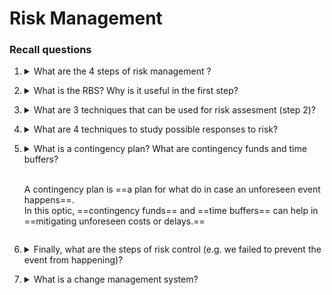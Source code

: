 # Risk Management

### Recall questions

1. <details markdown=1><summary markdown="span"> What are the 4 steps of risk management ?</summary>

    \
	4 Steps:
	- recognize ==what can go wrong==
	- plan how to ==minimize the impact of the event== (assessment)
	- plan what can be done ==to prevent it== 
	- plan ==what can be done after== (contingency plan)

	![](../../../static/ETM/rsk1.png)
	
</details>

2. <details markdown=1><summary markdown="span"> What is the RBS? Why is it useful in the first step?</summary>

    \
	The ==Risk Breakdown Structure== is the equivalent of the WBS but for risks.
	
	![](../../../static/ETM/rsk2.png)
	
</details>

3. <details markdown=1><summary markdown="span"> What are 3 techniques that can be used for risk assesment (step 2)?</summary>

    \
	Three techniques:
	- ==scenario analysis==
	- ==risk assessment form==
	- ==risk severity matrix==
	
</details>

4. <details markdown=1><summary markdown="span"> What are 4 techniques to study possible responses to risk?</summary>

    \
	Four techniques:
	- ==mitigating risk==: i.e. ==reducing likelihood== of event happening
	- ==avoiding risk== by changing the plan
	- ==transferring risk==: i.e. paying to avoid risk
	- ==accepting risk==
	
</details>

5. <details markdown=1><summary markdown="span"> What is a contingency plan? What are contingency funds and time buffers?<summary>

    \
	A contingency plan is ==a plan for what do in case an unforeseen event happens==. \
	In this optic, ==contingency funds== and ==time buffers== can help in ==mitigating unforeseen costs or delays.==
	
</details>

6. <details markdown=1><summary markdown="span"> Finally, what are the steps of risk control (e.g. we failed to prevent the event from happening)? </summary>

    \
	Four steps: 
	- execution of risk response strategy
	- monitoring of triggering events
	- initiating contingency plans
	- watching for new risks
	
</details>

7. <details markdown=1><summary markdown="span"> What is a change management system?</summary>

    \
	 A ==system to monitor, track and report risks.== It is also useful because, ==whenever a new addition to the project is proposed, the new added risks must be necessarily evaluated.==z
	
</details>